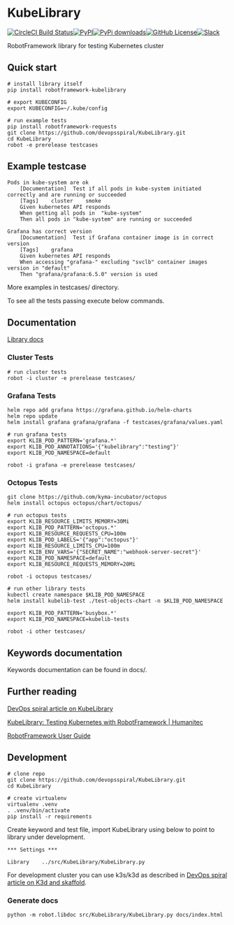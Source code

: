 # KubeLibrary
[![CircleCI Build Status](https://circleci.com/gh/devopsspiral/KubeLibrary.svg?style=shield)](https://circleci.com/gh/devopsspiral/KubeLibrary)[![PyPI](https://img.shields.io/pypi/v/robotframework-kubelibrary)](https://pypi.org/project/robotframework-kubelibrary/)[![PyPi downloads](https://img.shields.io/pypi/dm/robotframework-kubelibrary.svg)](https://pypi.python.org/pypi/robotframework-kubelibrary)[![GitHub License](https://img.shields.io/badge/license-MIT-lightgrey.svg)](https://raw.githubusercontent.com/devopsspiral/k3d-orb/master/LICENSE)[![Slack](https://img.shields.io/badge/slack-robotframework%2F%23kubernetes-blue)](https://robotframework.slack.com/archives/C017AKKS06R)


RobotFramework library for testing Kubernetes cluster

## Quick start

```
# install library itself
pip install robotframework-kubelibrary

# export KUBECONFIG
export KUBECONFIG=~/.kube/config

# run example tests
pip install robotframework-requests
git clone https://github.com/devopsspiral/KubeLibrary.git
cd KubeLibrary
robot -e prerelease testcases
```

## Example testcase

```
Pods in kube-system are ok
    [Documentation]  Test if all pods in kube-system initiated correctly and are running or succeeded
    [Tags]    cluster    smoke
    Given kubernetes API responds
    When getting all pods in  "kube-system"
    Then all pods in "kube-system" are running or succeeded

Grafana has correct version
    [Documentation]  Test if Grafana container image is in correct version
    [Tags]    grafana
    Given kubernetes API responds
    When accessing "grafana-" excluding "svclb" container images version in "default"
    Then "grafana/grafana:6.5.0" version is used

```

More examples in testcases/ directory.

To see all the tests passing execute below commands.

## Documentation

[Library docs](http://devopsspiral.com/KubeLibrary/)


### Cluster Tests
```
# run cluster tests
robot -i cluster -e prerelease testcases/
```

### Grafana Tests
```
helm repo add grafana https://grafana.github.io/helm-charts
helm repo update
helm install grafana grafana/grafana -f testcases/grafana/values.yaml

# run grafana tests
export KLIB_POD_PATTERN='grafana.*'
export KLIB_POD_ANNOTATIONS='{"kubelibrary":"testing"}'
export KLIB_POD_NAMESPACE=default

robot -i grafana -e prerelease testcases/
```

### Octopus Tests
```
git clone https://github.com/kyma-incubator/octopus
helm install octopus octopus/chart/octopus/

# run octopus tests
export KLIB_RESOURCE_LIMITS_MEMORY=30Mi
export KLIB_POD_PATTERN='octopus.*'
export KLIB_RESOURCE_REQUESTS_CPU=100m
export KLIB_POD_LABELS='{"app":"octopus"}'
export KLIB_RESOURCE_LIMITS_CPU=100m
export KLIB_ENV_VARS='{"SECRET_NAME":"webhook-server-secret"}'
export KLIB_POD_NAMESPACE=default
export KLIB_RESOURCE_REQUESTS_MEMORY=20Mi

robot -i octopus testcases/

# run other library tests
kubectl create namespace $KLIB_POD_NAMESPACE
helm install kubelib-test ./test-objects-chart -n $KLIB_POD_NAMESPACE

export KLIB_POD_PATTERN='busybox.*'
export KLIB_POD_NAMESPACE=kubelib-tests

robot -i other testcases/
```

## Keywords documentation

Keywords documentation can be found in docs/.

## Further reading

[DevOps spiral article on KubeLibrary](https://devopsspiral.com/articles/k8s/robotframework-kubelibrary/)

[KubeLibrary: Testing Kubernetes with RobotFramework  | Humanitec](https://humanitec.com/blog/kubelibrary-testing-kubernetes-with-robotframework)

[RobotFramework User Guide](https://robotframework.org/robotframework/latest/RobotFrameworkUserGuide.html)

## Development

```
# clone repo
git clone https://github.com/devopsspiral/KubeLibrary.git
cd KubeLibrary

# create virtualenv
virtualenv .venv
. .venv/bin/activate
pip install -r requirements
```

Create keyword and test file, import KubeLibrary using below to point to library under development.

```
*** Settings ***

Library    ../src/KubeLibrary/KubeLibrary.py
```

For development cluster you can use k3s/k3d as described in [DevOps spiral article on K3d and skaffold](https://devopsspiral.com/articles/k8s/k3d-skaffold/).

### Generate docs

```
python -m robot.libdoc src/KubeLibrary/KubeLibrary.py docs/index.html
```
